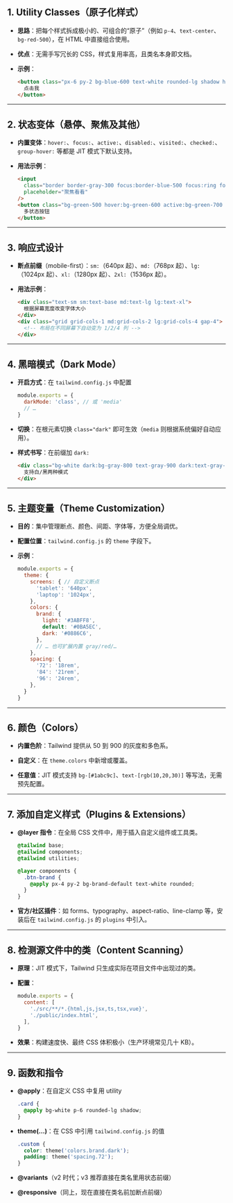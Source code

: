 
## 1. Utility Classes（原子化样式）

- **思路**：把每个样式拆成极小的、可组合的“原子”（例如 `p-4`、`text-center`、`bg-red-500`），在 HTML 中直接组合使用。
    
- **优点**：无需手写冗长的 CSS，样式复用率高，且类名本身即文档。
    
- **示例**：
    
    ```html
    <button class="px-6 py-2 bg-blue-600 text-white rounded-lg shadow hover:bg-blue-700">
      点击我
    </button>
    ```
    

---

## 2. 状态变体（悬停、聚焦及其他）

- **内置变体**：`hover:`、`focus:`、`active:`、`disabled:`、`visited:`、`checked:`、`group-hover:` 等都是 JIT 模式下默认支持。
    
- **用法示例**：
    
    ```html
    <input
      class="border border-gray-300 focus:border-blue-500 focus:ring focus:ring-blue-200 rounded"
      placeholder="聚焦看看"
    />
    <button class="bg-green-500 hover:bg-green-600 active:bg-green-700 disabled:opacity-50">
      多状态按钮
    </button>
    ```
    

---

## 3. 响应式设计

- **断点前缀**（mobile-first）：`sm:`（640px 起）、`md:`（768px 起）、`lg:`（1024px 起）、`xl:`（1280px 起）、`2xl:`（1536px 起）。
    
- **用法示例**：
    
    ```html
    <div class="text-sm sm:text-base md:text-lg lg:text-xl">
      根据屏幕宽度改变字体大小
    </div>
    <div class="grid grid-cols-1 md:grid-cols-2 lg:grid-cols-4 gap-4">
      <!-- 布局在不同屏幕下自动变为 1/2/4 列 -->
    </div>
    ```
    

---

## 4. 黑暗模式（Dark Mode）

- **开启方式**：在 `tailwind.config.js` 中配置
    
    ```js
    module.exports = {
      darkMode: 'class', // 或 'media'
      // …
    }
    ```
    
- **切换**：在根元素切换 `class="dark"` 即可生效（`media` 则根据系统偏好自动应用）。
    
- **样式书写**：在前缀加 `dark:`
    
    ```html
    <div class="bg-white dark:bg-gray-800 text-gray-900 dark:text-gray-100 p-4">
      支持白/黑两种模式
    </div>
    ```
    

---

## 5. 主题变量（Theme Customization）

- **目的**：集中管理断点、颜色、间距、字体等，方便全局调优。
    
- **配置位置**：`tailwind.config.js` 的 `theme` 字段下。
    
- **示例**：
    
    ```js
    module.exports = {
      theme: {
        screens: { // 自定义断点
          'tablet': '640px',
          'laptop': '1024px',
        },
        colors: {
          brand: {
            light: '#3ABFF8',
            default: '#0BA5EC',
            dark: '#0886C6',
          },
          // … 也可扩展内置 gray/red/…
        },
        spacing: {
          '72': '18rem',
          '84': '21rem',
          '96': '24rem',
        },
      }
    }
    ```
    

---

## 6. 颜色（Colors）

- **内置色阶**：Tailwind 提供从 50 到 900 的灰度和多色系。
    
- **自定义**：在 `theme.colors` 中新增或覆盖。
    
- **任意值**：JIT 模式支持 `bg-[#1abc9c]`、`text-[rgb(10,20,30)]` 等写法，无需预先配置。
    

---

## 7. 添加自定义样式（Plugins & Extensions）

- **@layer 指令**：在全局 CSS 文件中，用于插入自定义组件或工具类。
    
    ```css
    @tailwind base;
    @tailwind components;
    @tailwind utilities;
    
    @layer components {
      .btn-brand {
        @apply px-4 py-2 bg-brand-default text-white rounded;
      }
    }
    ```
    
- **官方/社区插件**：如 forms、typography、aspect-ratio、line-clamp 等，安装后在 `tailwind.config.js` 的 `plugins` 中引入。
    

---

## 8. 检测源文件中的类（Content Scanning）

- **原理**：JIT 模式下，Tailwind 只生成实际在项目文件中出现过的类。
    
- **配置**：
    
    ```js
    module.exports = {
      content: [
        './src/**/*.{html,js,jsx,ts,tsx,vue}',
        './public/index.html',
      ],
    }
    ```
    
- **效果**：构建速度快、最终 CSS 体积极小（生产环境常见几十 KB）。
    

---

## 9. 函数和指令

- **@apply**：在自定义 CSS 中复用 utility
    
    ```css
    .card {
      @apply bg-white p-6 rounded-lg shadow;
    }
    ```
    
- **theme(…)**：在 CSS 中引用 `tailwind.config.js` 的值
    
    ```css
    .custom {
      color: theme('colors.brand.dark');
      padding: theme('spacing.72');
    }
    ```
    
- **@variants**（v2 时代；v3 推荐直接在类名里用状态前缀）
    
- **@responsive**（同上，现在直接在类名前加断点前缀）
